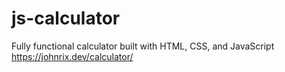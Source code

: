 # js-calculator
Fully functional calculator built with HTML, CSS, and JavaScript
https://johnrix.dev/calculator/
